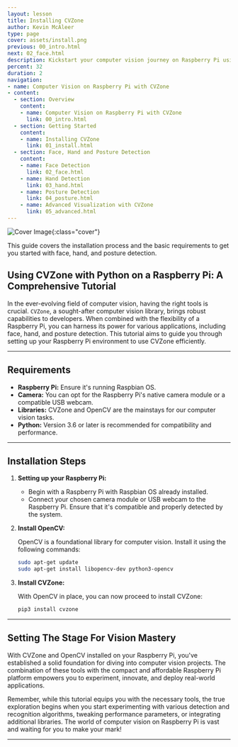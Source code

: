 ```yaml
---
layout: lesson
title: Installing CVZone
author: Kevin McAleer
type: page
cover: assets/install.png
previous: 00_intro.html
next: 02_face.html
description: Kickstart your computer vision journey on Raspberry Pi using CVZone
percent: 32
duration: 2
navigation:
- name: Computer Vision on Raspberry Pi with CVZone
- content:
  - section: Overview
    content:
    - name: Computer Vision on Raspberry Pi with CVZone
      link: 00_intro.html
  - section: Getting Started
    content:
    - name: Installing CVZone
      link: 01_install.html
  - section: Face, Hand and Posture Detection
    content:
    - name: Face Detection
      link: 02_face.html
    - name: Hand Detection
      link: 03_hand.html
    - name: Posture Detection
      link: 04_posture.html
    - name: Advanced Visualization with CVZone
      link: 05_advanced.html
---
```



![Cover Image]({{page.cover}}){:class="cover"}

This guide covers the installation process and the basic requirements to get you started with face, hand, and posture detection.

## Using CVZone with Python on a Raspberry Pi: A Comprehensive Tutorial

In the ever-evolving field of computer vision, having the right tools is crucial. `CVZone`, a sought-after computer vision library, brings robust capabilities to developers. When combined with the flexibility of a Raspberry Pi, you can harness its power for various applications, including face, hand, and posture detection. This tutorial aims to guide you through setting up your Raspberry Pi environment to use CVZone efficiently.

---

## Requirements

- **Raspberry Pi:** Ensure it's running Raspbian OS.
- **Camera:** You can opt for the Raspberry Pi's native camera module or a compatible USB webcam.
- **Libraries:** CVZone and OpenCV are the mainstays for our computer vision tasks.
- **Python:** Version 3.6 or later is recommended for compatibility and performance.

---

## Installation Steps

1. **Setting up your Raspberry Pi:**
   - Begin with a Raspberry Pi with Raspbian OS already installed.
   - Connect your chosen camera module or USB webcam to the Raspberry Pi. Ensure that it's compatible and properly detected by the system.

2. **Install OpenCV:**

   OpenCV is a foundational library for computer vision. Install it using the following commands:

   ```bash
   sudo apt-get update
   sudo apt-get install libopencv-dev python3-opencv
   ```

3. **Install CVZone:**

   With OpenCV in place, you can now proceed to install CVZone:

   ```bash
   pip3 install cvzone
   ```

---

## Setting The Stage For Vision Mastery

With CVZone and OpenCV installed on your Raspberry Pi, you've established a solid foundation for diving into computer vision projects. The combination of these tools with the compact and affordable Raspberry Pi platform empowers you to experiment, innovate, and deploy real-world applications.

Remember, while this tutorial equips you with the necessary tools, the true exploration begins when you start experimenting with various detection and recognition algorithms, tweaking performance parameters, or integrating additional libraries. The world of computer vision on Raspberry Pi is vast and waiting for you to make your mark!

---
